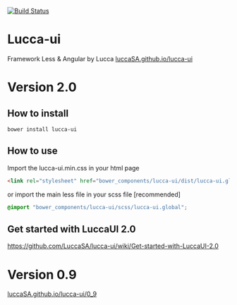[![Build Status](https://travis-ci.org/LuccaSA/lucca-ui.svg?branch=master)](https://travis-ci.org/LuccaSA/lucca-ui)
# Lucca-ui
Framework Less &amp; Angular by Lucca
[luccaSA.github.io/lucca-ui](http://luccaSA.github.io/lucca-ui)

# Version 2.0

## How to install
```
bower install lucca-ui
```

## How to use
Import the lucca-ui.min.css in your html page
```html
<link rel="stylesheet" href="bower_components/lucca-ui/dist/lucca-ui.global.min.css"/>
```
or import the main less file in your scss file [recommended]
```scss
@import "bower_components/lucca-ui/scss/lucca-ui.global";
```

## Get started with LuccaUI 2.0
https://github.com/LuccaSA/lucca-ui/wiki/Get-started-with-LuccaUI-2.0

# Version 0.9
[luccaSA.github.io/lucca-ui/0_9](http://luccaSA.github.io/lucca-ui/0_9)
